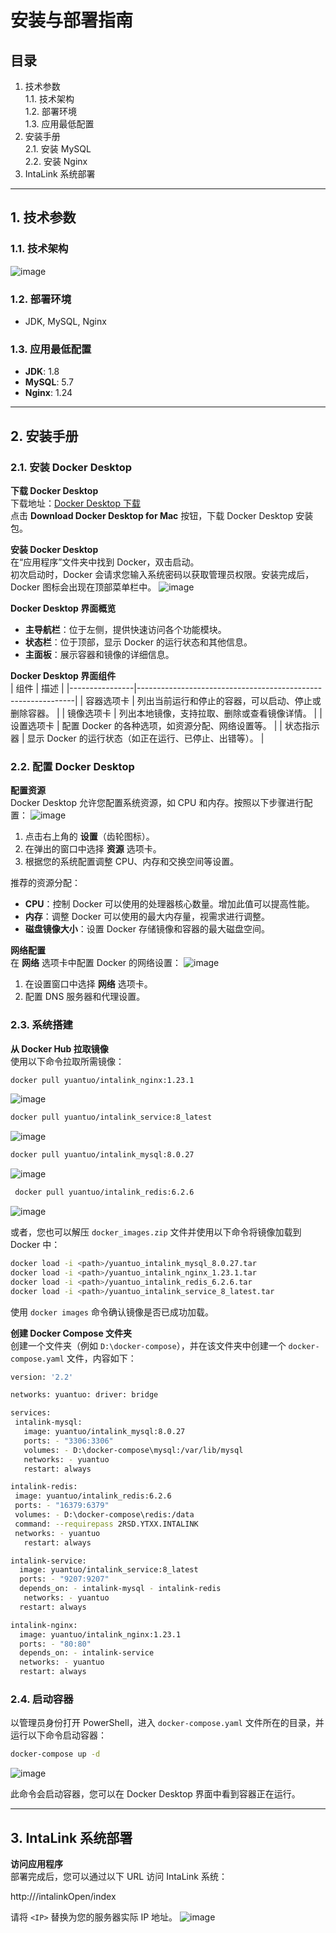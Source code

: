 # 安装与部署指南

## 目录
1. 技术参数  
   1.1. 技术架构  
   1.2. 部署环境  
   1.3. 应用最低配置  
2. 安装手册  
   2.1. 安装 MySQL  
   2.2. 安装 Nginx  
3. IntaLink 系统部署  

---

## 1. 技术参数

### 1.1. 技术架构
![image](https://github.com/user-attachments/assets/0dae9956-b525-47bf-88f0-f1fd8df742b4)

### 1.2. 部署环境
- JDK, MySQL, Nginx

### 1.3. 应用最低配置
- **JDK**: 1.8
- **MySQL**: 5.7
- **Nginx**: 1.24

---

## 2. 安装手册

### 2.1. 安装 Docker Desktop

**下载 Docker Desktop**  
下载地址：[Docker Desktop 下载](https://www.docker.com/products/docker-desktop)  
点击 **Download Docker Desktop for Mac** 按钮，下载 Docker Desktop 安装包。

**安装 Docker Desktop**  
在“应用程序”文件夹中找到 Docker，双击启动。  
初次启动时，Docker 会请求您输入系统密码以获取管理员权限。安装完成后，Docker 图标会出现在顶部菜单栏中。
![image](https://github.com/user-attachments/assets/27b1fabc-8e0d-4431-a515-d5c9a7be514a)

**Docker Desktop 界面概览**  
- **主导航栏**：位于左侧，提供快速访问各个功能模块。  
- **状态栏**：位于顶部，显示 Docker 的运行状态和其他信息。  
- **主面板**：展示容器和镜像的详细信息。

**Docker Desktop 界面组件**  
| 组件           | 描述                                                         |
|----------------|--------------------------------------------------------------|
| 容器选项卡      | 列出当前运行和停止的容器，可以启动、停止或删除容器。        |
| 镜像选项卡      | 列出本地镜像，支持拉取、删除或查看镜像详情。                |
| 设置选项卡      | 配置 Docker 的各种选项，如资源分配、网络设置等。             |
| 状态指示器      | 显示 Docker 的运行状态（如正在运行、已停止、出错等）。      |

### 2.2. 配置 Docker Desktop

**配置资源**  
Docker Desktop 允许您配置系统资源，如 CPU 和内存。按照以下步骤进行配置：
![image](https://github.com/user-attachments/assets/af24272e-16b6-4e2e-afb3-0d1c0cb15cc9)

1. 点击右上角的 **设置**（齿轮图标）。
2. 在弹出的窗口中选择 **资源** 选项卡。
3. 根据您的系统配置调整 CPU、内存和交换空间等设置。

推荐的资源分配：
- **CPU**：控制 Docker 可以使用的处理器核心数量。增加此值可以提高性能。
- **内存**：调整 Docker 可以使用的最大内存量，视需求进行调整。
- **磁盘镜像大小**：设置 Docker 存储镜像和容器的最大磁盘空间。

**网络配置**  
在 **网络** 选项卡中配置 Docker 的网络设置：
![image](https://github.com/user-attachments/assets/878f82a0-0ed2-4c06-93d7-49e171f3645b)

1. 在设置窗口中选择 **网络** 选项卡。
2. 配置 DNS 服务器和代理设置。

### 2.3. 系统搭建

**从 Docker Hub 拉取镜像**  
使用以下命令拉取所需镜像：
```bash
docker pull yuantuo/intalink_nginx:1.23.1
```
![image](https://github.com/user-attachments/assets/2fd60fbb-499e-47fa-af03-a8e13632dbec)
```bash
docker pull yuantuo/intalink_service:8_latest
```
![image](https://github.com/user-attachments/assets/14f41aa0-359b-41f0-acb5-591e3089eacf)

```bash
docker pull yuantuo/intalink_mysql:8.0.27
```
![image](https://github.com/user-attachments/assets/5a7fdc9b-abd9-4fde-a86f-c072634773a9)

```bash
 docker pull yuantuo/intalink_redis:6.2.6
```
![image](https://github.com/user-attachments/assets/573927e3-b10e-4807-bdd0-b4b2b658cf02)

或者，您也可以解压 `docker_images.zip` 文件并使用以下命令将镜像加载到 Docker 中：
```bash
docker load -i <path>/yuantuo_intalink_mysql_8.0.27.tar
docker load -i <path>/yuantuo_intalink_nginx_1.23.1.tar
docker load -i <path>/yuantuo_intalink_redis_6.2.6.tar
docker load -i <path>/yuantuo_intalink_service_8_latest.tar
```

使用 `docker images` 命令确认镜像是否已成功加载。

**创建 Docker Compose 文件夹**  
创建一个文件夹（例如 `D:\docker-compose`），并在该文件夹中创建一个 `docker-compose.yaml` 文件，内容如下：
```bash
version: '2.2'

networks: yuantuo: driver: bridge
```
```bash
services:
 intalink-mysql:
   image: yuantuo/intalink_mysql:8.0.27
   ports: - "3306:3306"
   volumes: - D:\docker-compose\mysql:/var/lib/mysql
   networks: - yuantuo
   restart: always
```
```bash
intalink-redis:
 image: yuantuo/intalink_redis:6.2.6
 ports: - "16379:6379"
 volumes: - D:\docker-compose\redis:/data
 command: --requirepass 2RSD.YTXX.INTALINK
 networks: - yuantuo
   restart: always
```
```bash
intalink-service:
  image: yuantuo/intalink_service:8_latest
  ports: - "9207:9207"
  depends_on: - intalink-mysql - intalink-redis
   networks: - yuantuo
  restart: always
```
```bash
intalink-nginx:
  image: yuantuo/intalink_nginx:1.23.1
  ports: - "80:80"
  depends_on: - intalink-service
  networks: - yuantuo
  restart: always
```

### 2.4. 启动容器

以管理员身份打开 PowerShell，进入 `docker-compose.yaml` 文件所在的目录，并运行以下命令启动容器：
```bash
docker-compose up -d
```
![image](https://github.com/user-attachments/assets/a3a5a39d-25e1-4b04-a4aa-ffbfd1f51a9f)

此命令会启动容器，您可以在 Docker Desktop 界面中看到容器正在运行。

---

## 3. IntaLink 系统部署

**访问应用程序**  
部署完成后，您可以通过以下 URL 访问 IntaLink 系统：

http://<IP>/intalinkOpen/index


请将 `<IP>` 替换为您的服务器实际 IP 地址。
![image](https://github.com/user-attachments/assets/e9755bb7-4f02-41a3-93b0-3f52531fc0b5)
